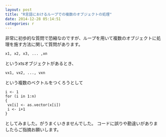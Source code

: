 ```yaml
---
layout: post
title: "R言語におけるループでの複数のオブジェクトの処理"
date: 2014-12-28 05:14:51
categories: r
---
```

<p>非常に初歩的な質問で恐縮なのですが、ループを用いて複数のオブジェクトに処理を施す方法に関して質問があります。</p>

<pre><code>x1, x2, x3, ... ,xn
</code></pre>

<p>というxtsオブジェクトがあるとき、</p>

<pre><code>vx1, vx2, ..., vxn
</code></pre>

<p>という複数のベクトルをつくろうとして</p>

<pre><code>i &lt;- 1
for (i in 1:n)
{
 vx[i] &lt;- as.vector(x[i])
 i &lt;- i+1
}
</code></pre>

<p>としてみました。がうまくいきませんでした。
コードに誤りや勘違いがありましたらご指摘お願いします。</p>
